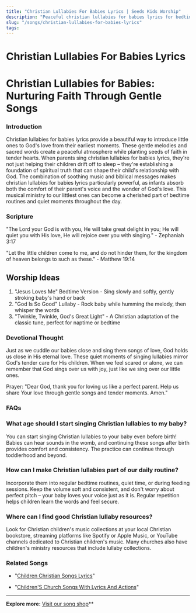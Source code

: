 ```yaml
---
title: "Christian Lullabies For Babies Lyrics | Seeds Kids Worship"
description: "Peaceful christian lullabies for babies lyrics for bedtime and quiet moments. Christian music to comfort and nurture young children's faith."
slug: "/songs/christian-lullabies-for-babies-lyrics"
tags:
---
```


# Christian Lullabies For Babies Lyrics

# Christian Lullabies for Babies: Nurturing Faith Through Gentle Songs

### Introduction
Christian lullabies for babies lyrics provide a beautiful way to introduce little ones to God's love from their earliest moments. These gentle melodies and sacred words create a peaceful atmosphere while planting seeds of faith in tender hearts. When parents sing christian lullabies for babies lyrics, they're not just helping their children drift off to sleep – they're establishing a foundation of spiritual truth that can shape their child's relationship with God. The combination of soothing music and biblical messages makes christian lullabies for babies lyrics particularly powerful, as infants absorb both the comfort of their parent's voice and the wonder of God's love. This musical ministry to our littlest ones can become a cherished part of bedtime routines and quiet moments throughout the day.

### Scripture
"The Lord your God is with you, He will take great delight in you; He will quiet you with His love, He will rejoice over you with singing." - Zephaniah 3:17

"Let the little children come to me, and do not hinder them, for the kingdom of heaven belongs to such as these." - Matthew 19:14

## Worship Ideas
1. "Jesus Loves Me" Bedtime Version - Sing slowly and softly, gently stroking baby's hand or back
2. "God Is So Good" Lullaby - Rock baby while humming the melody, then whisper the words
3. "Twinkle, Twinkle, God's Great Light" - A Christian adaptation of the classic tune, perfect for naptime or bedtime

### Devotional Thought
Just as we cuddle our babies close and sing them songs of love, God holds us close in His eternal love. These quiet moments of singing lullabies mirror God's tender care for His children. When we feel scared or alone, we can remember that God sings over us with joy, just like we sing over our little ones.

Prayer: "Dear God, thank you for loving us like a perfect parent. Help us share Your love through gentle songs and tender moments. Amen."

### FAQs

### What age should I start singing Christian lullabies to my baby?
You can start singing Christian lullabies to your baby even before birth! Babies can hear sounds in the womb, and continuing these songs after birth provides comfort and consistency. The practice can continue through toddlerhood and beyond.

### How can I make Christian lullabies part of our daily routine?
Incorporate them into regular bedtime routines, quiet time, or during feeding sessions. Keep the volume soft and consistent, and don't worry about perfect pitch – your baby loves your voice just as it is. Regular repetition helps children learn the words and feel secure.

### Where can I find good Christian lullaby resources?
Look for Christian children's music collections at your local Christian bookstore, streaming platforms like Spotify or Apple Music, or YouTube channels dedicated to Christian children's music. Many churches also have children's ministry resources that include lullaby collections.

### Related Songs

- "[Children Christian Songs Lyrics](/songs/children-christian-songs-lyrics/)"

- "[Children'S Church Songs With Lyrics And Actions](/songs/children-s-church-songs-with-lyrics-and-actions/)"

---

**Explore more:** [Visit our song shop](https://seedskidsworship.com/shop)**

<!-- Schema Markup -->
<script type="application/ld+json">
{
  "@context": "https://schema.org",
  "@type": "MusicRecording",
  "name": "Christian Lullabies For Babies Lyrics",
  "byArtist": {
    "@type": "MusicGroup",
    "name": "Seeds Kids Worship"
  },
  "isFamilyFriendly": true,
  "url": "https://seedskidsworship.com/songs/christian-lullabies-for-babies-lyrics/"
}
</script>